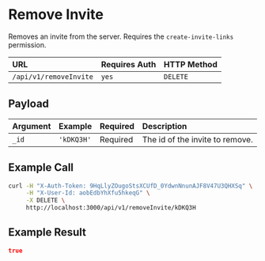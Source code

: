 # Remove Invite

Removes an invite from the server. Requires the `create-invite-links` permission.

| URL | Requires Auth | HTTP Method |
| :--- | :--- | :--- |
| `/api/v1/removeInvite` | `yes` | `DELETE` |

## Payload

| Argument | Example | Required | Description |
| :--- | :--- | :--- | :--- |
| `_id` | `'kDKQ3H'` | Required | The id of the invite to remove. |

## Example Call

```bash
curl -H "X-Auth-Token: 9HqLlyZOugoStsXCUfD_0YdwnNnunAJF8V47U3QHXSq" \
     -H "X-User-Id: aobEdbYhXfu5hkeqG" \
     -X DELETE \
     http://localhost:3000/api/v1/removeInvite/kDKQ3H
```

## Example Result

```json
true
```